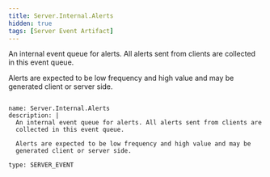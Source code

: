 ```yaml
---
title: Server.Internal.Alerts
hidden: true
tags: [Server Event Artifact]
---
```


An internal event queue for alerts. All alerts sent from clients are
collected in this event queue.

Alerts are expected to be low frequency and high value and may be
generated client or server side.


<pre><code class="language-yaml">
name: Server.Internal.Alerts
description: |
  An internal event queue for alerts. All alerts sent from clients are
  collected in this event queue.

  Alerts are expected to be low frequency and high value and may be
  generated client or server side.

type: SERVER_EVENT

</code></pre>

